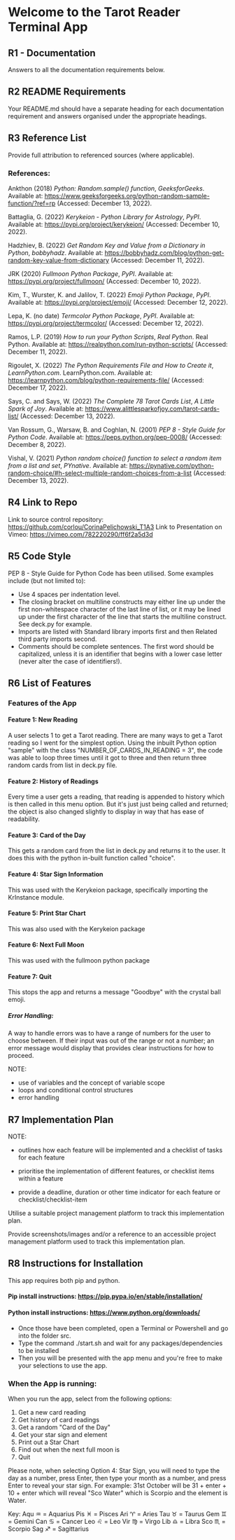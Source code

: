 # Welcome to the Tarot Reader Terminal App

## R1 - Documentation

Answers to all the documentation requirements below.

## R2 README Requirements

Your README.md should have a separate heading for each documentation requirement and answers organised under the appropriate headings.

## R3 Reference List

Provide full attribution to referenced sources (where applicable).

### References:

Ankthon (2018) _Python: Random.sample() function_, _GeeksforGeeks_. Available at: https://www.geeksforgeeks.org/python-random-sample-function/?ref=rp (Accessed: December 13, 2022).

Battaglia, G. (2022) _Kerykeion - Python Library for Astrology_, _PyPI_. Available at: https://pypi.org/project/kerykeion/ (Accessed: December 10, 2022).

Hadzhiev, B. (2022) _Get Random Key and Value from a Dictionary in Python_, _bobbyhadz_. Available at: https://bobbyhadz.com/blog/python-get-random-key-value-from-dictionary (Accessed: December 11, 2022).

JRK (2020) _Fullmoon Python Package_, _PyPI_. Available at: https://pypi.org/project/fullmoon/ (Accessed: December 10, 2022).

Kim, T., Wurster, K. and Jalilov, T. (2022) _Emoji Python Package_, _PyPI_. Available at: https://pypi.org/project/emoji/ (Accessed: December 12, 2022).

Lepa, K. (no date) _Termcolor Python Package_, _PyPI_. Available at: https://pypi.org/project/termcolor/ (Accessed: December 12, 2022).

Ramos, L.P. (2019) _How to run your Python Scripts_, _Real Python_. Real Python. Available at: https://realpython.com/run-python-scripts/ (Accessed: December 11, 2022).

Rigoulet, X. (2022) _The Python Requirements File and How to Create it_, _LearnPython.com_. LearnPython.com. Available at: https://learnpython.com/blog/python-requirements-file/ (Accessed: December 17, 2022).

Says, C. and Says, W. (2022) _The Complete 78 Tarot Cards List_, _A Little Spark of Joy_. Available at: https://www.alittlesparkofjoy.com/tarot-cards-list/ (Accessed: December 13, 2022).

Van Rossum, G., Warsaw, B. and Coghlan, N. (2001) _PEP 8 - Style Guide for Python Code_. Available at: https://peps.python.org/pep-0008/ (Accessed: December 8, 2022).

Vishal, V. (2021) _Python random choice() function to select a random item from a list and set_, _PYnative_. Available at: https://pynative.com/python-random-choice/#h-select-multiple-random-choices-from-a-list (Accessed: December 13, 2022).

## R4 Link to Repo

Link to source control repository: https://github.com/corlou/CorinaPelichowski_T1A3
Link to Presentation on Vimeo: https://vimeo.com/782220290/ff6f2a5d3d

## R5 Code Style

PEP 8 - Style Guide for Python Code has been utilised.
Some examples include (but not limited to):

- Use 4 spaces per indentation level.
- The closing bracket on multiline constructs may either line up under the first non-whitespace character of the last line of list, or it may be lined up under the first character of the line that starts the multiline construct. See deck.py for example.
- Imports are listed with Standard library imports first and then Related third party imports second.
- Comments should be complete sentences. The first word should be capitalized, unless it is an identifier that begins with a lower case letter (never alter the case of identifiers!).

## R6 List of Features

### Features of the App

#### Feature 1: New Reading

A user selects 1 to get a Tarot reading. There are many ways to get a Tarot reading so I went for the simplest option. Using the inbuilt Python option "sample" with the class "NUMBER_OF_CARDS_IN_READING = 3", the code was able to loop three times until it got to three and then return three random cards from list in deck.py file.

#### Feature 2: History of Readings

Every time a user gets a reading, that reading is appended to history which is then called in this menu option. But it's just just being called and returned; the object is also changed slightly to display in way that has ease of readability.

#### Feature 3: Card of the Day

This gets a random card from the list in deck.py and returns it to the user. It does this with the python in-built function called "choice".

#### Feature 4: Star Sign Information

This was used with the Kerykeion package, specifically importing the KrInstance module.

#### Feature 5: Print Star Chart

This was also used with the Kerykeion package

#### Feature 6: Next Full Moon

This was used with the fullmoon python package

#### Feature 7: Quit

This stops the app and returns a message "Goodbye" with the crystal ball emoji.

##### Error Handling:

A way to handle errors was to have a range of numbers for the user to choose between. If their input was out of the range or not a number; an error message would display that provides clear instructions for how to proceed.

NOTE:

- use of variables and the concept of variable scope
- loops and conditional control structures
- error handling

## R7 Implementation Plan

NOTE:

- outlines how each feature will be implemented and a checklist of tasks for each feature

- prioritise the implementation of different features, or checklist items within a feature
- provide a deadline, duration or other time indicator for each feature or checklist/checklist-item

Utilise a suitable project management platform to track this implementation plan.

Provide screenshots/images and/or a reference to an accessible project management platform used to track this implementation plan.

## R8 Instructions for Installation

This app requires both pip and python.

#### Pip install instructions: https://pip.pypa.io/en/stable/installation/

#### Python install instructions: https://www.python.org/downloads/

- Once those have been completed, open a Terminal or Powershell and go into the folder src.
- Type the command ./start.sh and wait for any packages/dependencies to be installed
- Then you will be presented with the app menu and you're free to make your selections to use the app.

### When the App is running:

When you run the app, select from the following options:

1. Get a new card reading
2. Get history of card readings
3. Get a random "Card of the Day"
4. Get your star sign and element
5. Print out a Star Chart
6. Find out when the next full moon is
7. Quit

Please note, when selecting Option 4: Star Sign, you will need to type the day as a number, press Enter, then type your month as a number, and press Enter to reveal your star sign. For example: 31st October will be 31 + enter + 10 + enter which will reveal "Sco Water" which is Scorpio and the element is Water.

Key:
Aqu ♒️ = Aquarius
Pis ♓️ = Pisces
Ari ♈️ = Aries
Tau ♉️ = Taurus
Gem ♊️ = Gemini
Can ♋️ = Cancer
Leo ♌️ = Leo
Vir ♍️ = Virgo
Lib ♎️ = Libra
Sco ♏️ = Scorpio
Sag ♐️ = Sagittarius
